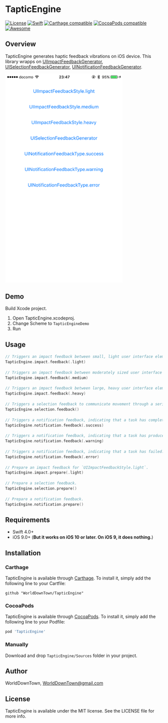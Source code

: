 # TapticEngine

[![License](https://img.shields.io/:license-mit-blue.svg)](https://doge.mit-license.org)
[![Swift](https://img.shields.io/badge/Swift-5.1-orange.svg?style=flat)](https://developer.apple.com/swift)
[![Carthage compatible](https://img.shields.io/badge/Carthage-compatible-4BC51D.svg?style=flat)](https://github.com/Carthage/Carthage)
[![CocoaPods compatible](https://img.shields.io/cocoapods/v/TapticEngine.svg?style=flat)](http://cocoadocs.org/docsets/TapticEngine/)
[![Awesome](https://cdn.rawgit.com/sindresorhus/awesome/d7305f38d29fed78fa85652e3a63e154dd8e8829/media/badge.svg)](https://github.com/matteocrippa/awesome-swift#haptic-feedback)

## Overview
TapticEngine generates haptic feedback vibrations on iOS device.
This library wrapps on [UIImpactFeedbackGenerator](https://developer.apple.com/reference/uikit/uiimpactfeedbackgenerator), [UISelectionFeedbackGenerator](https://developer.apple.com/reference/uikit/uiselectionfeedbackgenerator), [UINotificationFeedbackGenerator](https://developer.apple.com/reference/uikit/uinotificationfeedbackgenerator).

<img src="https://raw.githubusercontent.com/WorldDownTown/TapticEngine/master/images/taptic_engine.png" alt="demo_screenshot" width="375px" />

## Demo
Build Xcode project.

1. Open TapticEngine.xcodeproj.
2. Change Scheme to `TapticEngineDemo`
3. Run

## Usage

```swift
// Triggers an impact feedback between small, light user interface elements. (`UIImpactFeedbackStyle.light`)
TapticEngine.impact.feedback(.light)

// Triggers an impact feedback between moderately sized user interface elements. (`UIImpactFeedbackStyle.medium`)
TapticEngine.impact.feedback(.medium)

// Triggers an impact feedback between large, heavy user interface elements.  (`UIImpactFeedbackStyle.heavy`)
TapticEngine.impact.feedback(.heavy)

// Triggers a selection feedback to communicate movement through a series of discrete values.
TapticEngine.selection.feedback()

// Triggers a notification feedback, indicating that a task has completed successfully. (`UINotificationFeedbackType.success`)
TapticEngine.notification.feedback(.success)

// Triggers a notification feedback, indicating that a task has produced a warning. (`UINotificationFeedbackType.warning`)
TapticEngine.notification.feedback(.warning)

// Triggers a notification feedback, indicating that a task has failed. (`UINotificationFeedbackType.error`)
TapticEngine.notification.feedback(.error)

// Prepare an impact feedback for `UIImpactFeedbackStyle.light`.
TapticEngine.impact.prepare(.light)

// Prepare a selection feedback.
TapticEngine.selection.prepare()

// Prepare a notification feedback.
TapticEngine.notification.prepare()
```

## Requirements
- Swift 4.0+
- iOS 9.0+ (**But it works on iOS 10 or later. On iOS 9, it does nothing.**)

## Installation

### Carthage
TapticEngine is available through [Carthage](https://github.com/Carthage/Carthage). To install it, simply add the following line to your Cartfile:

```
github "WorldDownTown/TapticEngine"
```

### CocoaPods
TapticEngine is available through [CocoaPods](http://cocoapods.org). To install it, simply add the following line to your Podfile:

```ruby
pod 'TapticEngine'
```

### Manually
Download and drop `TapticEngine/Sources` folder in your project.

## Author
WorldDownTown, WorldDownTown@gmail.com

## License
TapticEngine is available under the MIT license. See the LICENSE file for more info.

